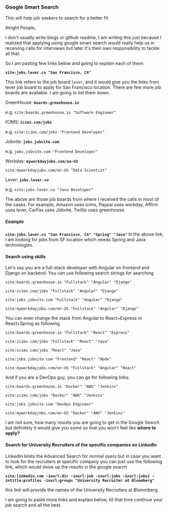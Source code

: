 ### Google Smart Search

This will help job seekers to search for a better fit

Alright People, 

I don't usually write blogs or github readme. I am writing this just because I realized that applying using google smart search would really help us in receiving calls for interviews but later it's their own responsibility to tackle all that.

So I am pasting few links below and going to explain each of them:

**```site:jobs.lever.co "San Francisco, CA"```**

This link refers to the job board ```lever```, and it would give you the links from lever job board to apply for San Francisco location. There are few more job boards are available. I am going to list them down:


GreenHouse: **```boards.greenhouse.io```**

e.g. ```site:boards.greenhouse.io "Software Engineer"```


ICIMS: **```icims.com/jobs```**

e.g. ```site:icims.com/jobs "Frontend Developer"```


Jobvite: **```jobs.jobvite.com```**

e.g. ```jobs.jobvite.com "Frontend Developer"```


Workday: **```myworkdayjobs.com/en-US```**

```site:myworkdayjobs.com/en-US "Data Scientist"```


Lever: **```jobs.lever.co```**

e.g. ```site:jobs.lever.co "Java Developer"```


The above are those job boards from where I received the calls in most of the cases. For example, Amazon uses icims, Paypal uses workday, Affirm uses lever, CarFax uses Jobvite, Twillio uses greenhouse.


##### Example
**```site:jobs.lever.co "San Francisco, CA" "Spring" "Java"```**
In the above link, I am looking for jobs from SF location which needs Spring and Java technologies.


#### Search using skills
Let's say you are a full-stack developer with Angular on frontend and Django on backend. You can use following search strings for searching


```site:boards.greenhouse.io "Fullstack" "Angular" "Django"```


```site:icims.com/jobs "Fullstack" "Angular" "Django"```


```site:jobs.jobvite.com "Fullstack" "Angular" "Django"```


```site:myworkdayjobs.com/en-US "Fullstack" "Angular" "Django"```

You can even change the stack from Angular to React+Express or React+Spring as following


```site:boards.greenhouse.io "Fullstack" "React" "Express"```


```site:icims.com/jobs "Fullstack" "React" "Java"```


```site:icims.com/jobs "React" "Java"```


```site:jobs.jobvite.com "Frontend" "React" "Node"```


```site:myworkdayjobs.com/en-US "Fullstack" "Angular" "React"```



And if you are a DevOps guy, you can go for following links:

```site:boards.greenhouse.io "Docker" "AWS" "Jenkins"```


```site:icims.com/jobs "Docker" "AWS" "Jenkins"```


```site:jobs.jobvite.com "DevOps Engineer"```


```site:myworkdayjobs.com/en-US "Docker" "AWS" "Jenkins"```


I am not sure, how many results you are going to get in the Google Search but definitely it would give you some so that you won't feel like **where to apply?**



#### Search for University Recruiters of the specific companies on LinkedIn
LinkedIn limits the Advanced Search for normal users but in case you want to look for the recruiters at specific company you can just use the following link, which would show up the results in the google search

**```site:linkedin.com -inurl:dir -inurl:job -inurl:jobs -inurl:jobs2 -intitle:profiles -inurl:groups "University Recruiter at Bloomberg"```**

this link will provide the names of the University Recruiters at Blommberg.


I am going to paste more links and explain below, till that time continue your job search and all the best.